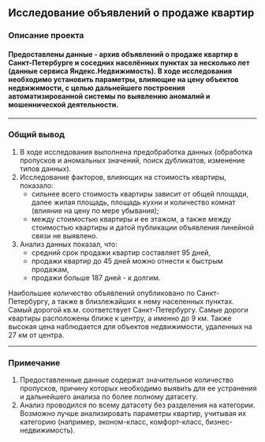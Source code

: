 ## Исследование объявлений о продаже квартир

### Описание проекта
#### Предоставлены данные - архив объявлений о продаже квартир в Санкт-Петербурге и соседних населённых пунктах за несколько лет (данные сервиса Яндекс.Недвижимость). В ходе исследования необходимо установить параметры, влияющие на цену объектов недвижимости, с целью дальнейшего построения автоматизированной системы по выявлению аномалий и мошеннической деятельности.
-------------------------------------------------------------------------------------------------------------------------------------------------------
### Общий вывод
1. В ходе исследования выполнена предобработка данных (обработка пропусков и аномальных значений, поиск дубликатов, изменение типов данных). 
2. Исследование факторов, влияющих на стоимость квартиры, показало:
   - сильнее всего стоимость квартиры зависит от общей площади, далее жилая площадь, площадь кухни и количество комнат (влияние на цену по мере убывания);
   - между стоимостью квартиры и ее этажом, а также между стоимостью квартиры и датой публикации объявления линейной связи не выявлено.
3. Анализ данных показал, что:
   - средний срок продажи квартир составляет 95 дней,
   - продажи квартир до 45 дней можно отнести к быстрым продажам,
   - продажи больше 187 дней - к долгим.

Наибольшее количество объявлений опубликовано по Санкт-Петербургу, а также в близлежайших к нему населенных пунктах. Самый дорогой кв.м. соответствует Санкт-Петербургу. Самые дороги квартиры расположены ближе к центру, а именно до 9 км. Также высокая цена наблюдается для объектов недвижимости, удаленных на 27 км от центра.
_________________________________________________________________________________________________________________________________________________________
### Примечание
1. Предоставленные данные содержат значительное количество пропусков, причину которых необходимо выявить для ее устранения и дальнейшего анализа по более полному датасету.
2. Анализ проводился по всему датасету без разделения на категории. Возможно лучше анализировать параметры квартир, учитывая их категорию (например, эконом-класс, комфорт-класс, бизнес-недвижимость).


